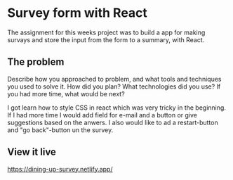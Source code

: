 # Survey form with React

The assignment for this weeks project was to build a app for making survays and store the input from the form to a summary, with React.

## The problem

Describe how you approached to problem, and what tools and techniques you used to solve it. How did you plan? What technologies did you use? If you had more time, what would be next?

I got learn how to style CSS in react which was very tricky in the beginning. 
If I had more time I would add field for e-mail and a button or give suggestions based on the anwers. I also would like to ad a restart-button and "go back"-button un the survey.

## View it live

https://dining-up-survey.netlify.app/
